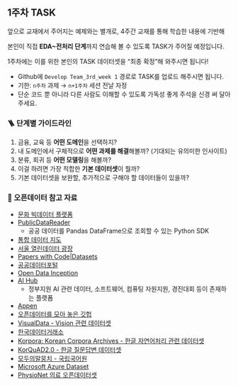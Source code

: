 ## 1주차 TASK
앞으로 교재에서 주어지는 예제와는 별개로, 4주간 교재를 통해 학습한 내용에 기반해

본인이 직접 **EDA~전처리 단계**까지 연습해 볼 수 있도록 TASK가 주어질 예정입니다.

1주차에는 이를 위한 본인의 TASK 데이터셋을 “최종 확정”해 와주시면 됩니다!

- Github에 `Develop Team_3rd_week 1` 경로로 TASK를 업로드 해주시면 됩니다.
- 기한: `n주차` 과제 → `n+1주차` 세션 전날 자정
- 단순 코드 뿐 아니라 다른 사람도 이해할 수 있도록 가독성 좋게 주석을 신경 써 달아주세요.

### 🪜 단계별 가이드라인 
1. 금융, 교육 등 **어떤 도메인**을 선택하지? 
2. 내 도메인에서 구체적으로 **어떤 과제를 해결**해볼까? (기대되는 유의미한 인사이트)
3. 분류, 회귀 등 **어떤 모델링**을 해볼까?
4. 이걸 하려면 가장 적합한 **기본 데이터셋**이 뭘까?
5. 기본 데이터셋을 보완할, 추가적으로 구해야 할 데이터들이 있을까?

### 💽 오픈데이터 참고 자료
- [문화 빅데이터 플랫폼](https://www.bigdata-culture.kr/bigdata/user/main.do)
- [PublicDataReader](https://github.com/WooilJeong/PublicDataReader)
    - 공공 데이터를 Pandas DataFrame으로 조회할 수 있는 Python SDK
- [통합 데이터 지도](https://www.bigdata-map.kr/)
- [서울 열린데이터 광장](https://data.seoul.go.kr/)
- [Papers with Code|Datasets](https://paperswithcode.com/datasets)
- [공공데이터포털](https://www.data.go.kr/)
- [Open Data Inception](https://opendatainception.io/)
- [AI Hub](http://www.aihub.or.kr/)
    - 정부지원 AI 관련 데이터, 소프트웨어, 컴퓨팅 자원지원, 경진대회 등이 존재하는 플랫폼
- [Appen](https://appen.com/resources/datasets/)
- [오픈데이터를 모아 놓은 깃헙](https://github.com/awesomedata/awesome-public-datasets)
- [VisualData - Vision 관련 데이터셋](https://www.visualdata.io/)
- [한국데이터거래소](http://lab.kdx.kr/adl/contest/main.php)
- [Korpora: Korean Corpora Archives - 한글 자연어처리 관련 데이터셋](https://github.com/ko-nlp/Korpora)
- [KorQuAD2.0 - 한글 질문답변 데이터셋](https://korquad.github.io/)
- [모두의말뭉치 - 국립국어원](https://corpus.korean.go.kr/)
- [Microsoft Azure Dataset](https://azure.microsoft.com/ko-kr/services/open-datasets/catalog/)
- [PhysioNet 의료 오픈데이터셋](https://physionet.org/about/database/)
